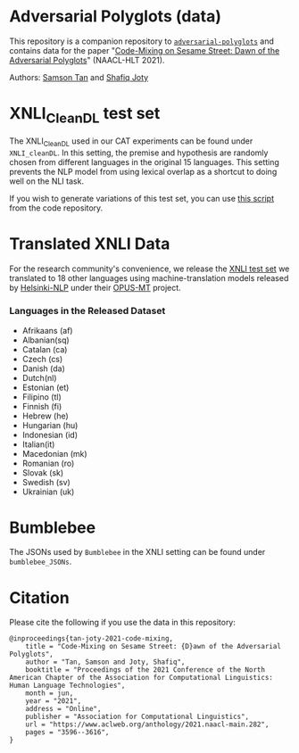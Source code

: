 # Adversarial Polyglots (data)
This repository is a companion repository to [`adversarial-polyglots`](https://github.com/salesforce/adversarial-polyglots) and contains data for the paper "[Code-Mixing on Sesame Street: Dawn of the Adversarial Polyglots](https://arxiv.org/abs/2103.09593)" (NAACL-HLT 2021).

Authors: [Samson Tan](https://samsontmr.github.io) and [Shafiq Joty](https://raihanjoty.github.io)

# XNLI<sub>CleanDL</sub> test set
The XNLI<sub>CleanDL</sub> used in our CAT experiments can be found under `XNLI_cleanDL`. In this setting, the premise and hypothesis are randomly chosen from different languages in the original 15 languages. This setting prevents the NLP model from using lexical overlap as a shortcut to doing well on the NLI task.

If you wish to generate variations of this test set, you can use [this script](https://github.com/salesforce/adversarial-polyglots/blob/master/scripts/generate_xnli_cleanDL.py) from the code repository.

# Translated XNLI Data
For the research community's convenience, we release the [XNLI test set](https://cims.nyu.edu/~sbowman/xnli) we translated to 18 other languages using machine-translation models released by [Helsinki-NLP](https://huggingface.co/Helsinki-NLP) under their [OPUS-MT](https://github.com/Helsinki-NLP/Opus-MT) project.

### Languages in the Released Dataset
* Afrikaans (af)
* Albanian(sq)
* Catalan (ca)
* Czech (cs)
* Danish (da)
* Dutch(nl)
* Estonian (et)
* Filipino (tl)
* Finnish (fi)
* Hebrew (he)
* Hungarian (hu)
* Indonesian (id)
* Italian(it)
* Macedonian (mk)
* Romanian (ro)
* Slovak (sk)
* Swedish (sv)
* Ukrainian (uk)


# Bumblebee
The JSONs used by `Bumblebee` in the XNLI setting can be found under `bumblebee_JSONs`.


# Citation
Please cite the following if you use the data in this repository:
```
@inproceedings{tan-joty-2021-code-mixing,
    title = "Code-Mixing on Sesame Street: {D}awn of the Adversarial Polyglots",
    author = "Tan, Samson and Joty, Shafiq",
    booktitle = "Proceedings of the 2021 Conference of the North American Chapter of the Association for Computational Linguistics: Human Language Technologies",
    month = jun,
    year = "2021",
    address = "Online",
    publisher = "Association for Computational Linguistics",
    url = "https://www.aclweb.org/anthology/2021.naacl-main.282",
    pages = "3596--3616",
}

```
